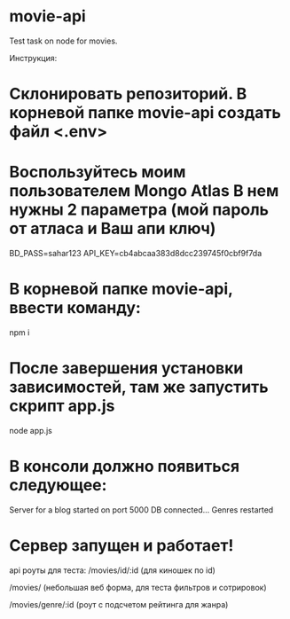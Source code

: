 # movie-api
Test task on node for movies. 


Инструкция:

Склонировать репозиторий.
В корневой папке movie-api создать файл <.env>
==============================================

Воспользуйтесь моим пользователем Mongo Atlas
В нем нужны 2 параметра (мой пароль от атласа и Ваш апи ключ)
=============================================================

BD_PASS=sahar123
API_KEY=cb4abcaa383d8dcc239745f0cbf9f7da

В корневой папке movie-api, ввести команду:
===========================================
npm i

После завершения установки зависимостей, там же запустить скрипт app.js
=======================================================================
node app.js

В консоли должно появиться следующее:
=====================================

Server for a blog started on port  5000
DB connected...
Genres restarted


Сервер запущен и работает!
==========================

api роуты для теста:
/movies/id/:id (для киношек по id)

/movies/ (небольшая веб форма, для теста фильтров и сотрировок)

/movies/genre/:id (роут с подсчетом рейтинга для жанра)
